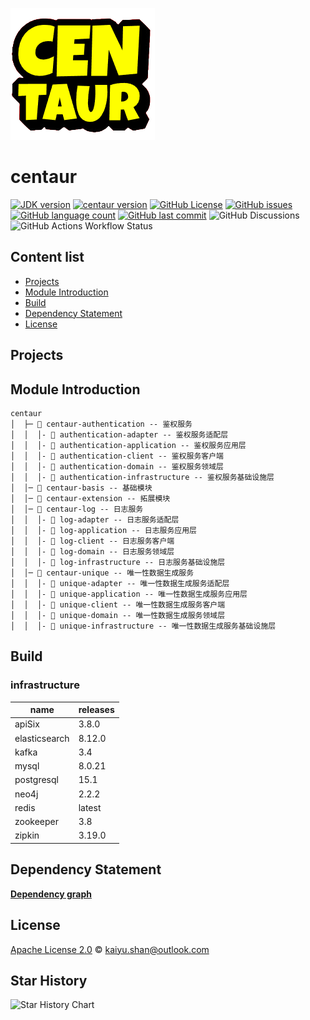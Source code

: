 ![centaur](./logo.png)

# centaur

[![JDK version](https://img.shields.io/badge/JDK-21+-green.svg)](https://www.oracle.com/java/technologies/javase/jdk17-archive-downloads.html)
[![centaur version](https://img.shields.io/badge/centaur-1.0.0--SNAPSHOT-brightgreen)](https://github.com/conifercone/centaur)
[![GitHub License](https://img.shields.io/github/license/conifercone/centaur)](https://github.com/conifercone/centaur)
[![GitHub issues](https://img.shields.io/github/issues/conifercone/centaur)](https://github.com/conifercone/centaur)
[![GitHub language count](https://img.shields.io/github/languages/count/conifercone/centaur)](https://github.com/conifercone/centaur)
[![GitHub last commit](https://img.shields.io/github/last-commit/conifercone/centaur/develop)](https://github.com/conifercone/centaur)
![GitHub Discussions](https://img.shields.io/github/discussions/conifercone/centaur)
![GitHub Actions Workflow Status](https://img.shields.io/github/actions/workflow/status/conifercone/centaur/dependency-submission.yml)

## Content list

- [Projects](#Projects)
- [Module Introduction](#module-introduction)
- [Build](#Build)
- [Dependency Statement](#dependency-statement)
- [License](#license)

## Projects

## Module Introduction

```text
centaur
│  ├─ 📂 centaur-authentication -- 鉴权服务
│  │  │- 📂 authentication-adapter -- 鉴权服务适配层
│  │  │- 📂 authentication-application -- 鉴权服务应用层
│  │  │- 📂 authentication-client -- 鉴权服务客户端
│  │  │- 📂 authentication-domain -- 鉴权服务领域层
│  │  │- 📂 authentication-infrastructure -- 鉴权服务基础设施层
│  │─ 📂 centaur-basis -- 基础模块
│  │─ 📂 centaur-extension -- 拓展模块
│  │─ 📂 centaur-log -- 日志服务
│  │  │- 📂 log-adapter -- 日志服务适配层
│  │  │- 📂 log-application -- 日志服务应用层
│  │  │- 📂 log-client -- 日志服务客户端
│  │  │- 📂 log-domain -- 日志服务领域层
│  │  │- 📂 log-infrastructure -- 日志服务基础设施层
│  │─ 📂 centaur-unique -- 唯一性数据生成服务
│  │  │- 📂 unique-adapter -- 唯一性数据生成服务适配层
│  │  │- 📂 unique-application -- 唯一性数据生成服务应用层
│  │  │- 📂 unique-client -- 唯一性数据生成服务客户端
│  │  │- 📂 unique-domain -- 唯一性数据生成服务领域层
│  │  │- 📂 unique-infrastructure -- 唯一性数据生成服务基础设施层
```

## Build

### infrastructure

| name          | releases |
|---------------|----------|
| apiSix        | 3.8.0    |
| elasticsearch | 8.12.0   |
| kafka         | 3.4      |
| mysql         | 8.0.21   |
| postgresql    | 15.1     |
| neo4j         | 2.2.2    |
| redis         | latest   |
| zookeeper     | 3.8      |
| zipkin        | 3.19.0   |

## Dependency Statement

[**Dependency graph**](https://github.com/conifercone/centaur/network/dependencies)

## License

[Apache License 2.0](LICENSE) © kaiyu.shan@outlook.com

## Star History

![Star History Chart](https://api.star-history.com/svg?repos=conifercone/centaur&type=Date)
